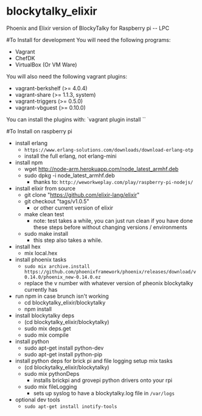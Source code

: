 # blockytalky_elixir
Phoenix and Elixir version of BlockyTalky for Raspberry pi -- LPC

#To Install for development
You will need the following programs:
- Vagrant
- ChefDK
- VirtualBox (Or VM Ware)

You will also need the following vagrant plugins:
- vagrant-berkshelf (>= 4.0.4)
- vagrant-share     (>= 1.1.3, system)
- vagrant-triggers  (>= 0.5.0)
- vagrant-vbguest   (>= 0.10.0)

You can install the plugins with: `vagrant plugin install <plugin-name>``

#To Install on raspberry pi
- install erlang
  - `https://www.erlang-solutions.com/downloads/download-erlang-otp`
  - install the full erlang, not erlang-mini
- install npm
  - wget http://node-arm.herokuapp.com/node_latest_armhf.deb
  - sudo dpkg -i node_latest_armhf.deb
    - thanks to: `http://weworkweplay.com/play/raspberry-pi-nodejs/`
- install elixir from source
  - git clone "https://github.com/elixir-lang/elixir"
  - git checkout "tags/v1.0.5"
    - or other current version of elixir
  - make clean test
    - note: test takes a while, you can just run clean if you have done these steps before without changing versions / environments
  - sudo make install
    - this step also takes a while.
- install hex
  - mix local.hex
- install phoenix tasks
  - `sudo mix archive.install https://github.com/phoenixframework/phoenix/releases/download/v0.14.0/phoenix_new-0.14.0.ez`
  - replace the v number with whatever version of pheonix blockytalky currently has
- run npm in case brunch isn't working
  - cd blockytalky_elixir/blockytalky
  - npm install
- install blockytalky deps
  - (cd blockytalky_elixir/blockytalky)
  - sudo mix deps.get
  - sudo mix compile
- install python
  - sudo apt-get install python-dev
  - sudo apt-get install python-pip
- install python deps for brick pi and file logging setup  mix tasks
  - (cd blockytalky_elixir/blockytalky)
  - sudo mix pythonDeps
    - installs brickpi and grovepi python drivers onto your rpi
  - sudo mix fileLogging
    - sets up syslog to have a blockytalky.log file in `/var/logs`
- optional dev tools
  - `sudo apt-get install inotify-tools`
